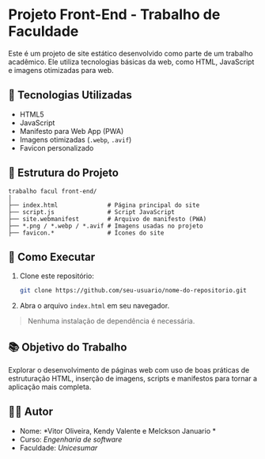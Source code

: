 # Projeto Front-End - Trabalho de Faculdade

Este é um projeto de site estático desenvolvido como parte de um trabalho acadêmico. Ele utiliza tecnologias básicas da web, como HTML, JavaScript e imagens otimizadas para web.

## 🔧 Tecnologias Utilizadas

- HTML5
- JavaScript
- Manifesto para Web App (PWA)
- Imagens otimizadas (`.webp`, `.avif`)
- Favicon personalizado

## 📁 Estrutura do Projeto

```
trabalho facul front-end/
│
├── index.html              # Página principal do site
├── script.js               # Script JavaScript
├── site.webmanifest        # Arquivo de manifesto (PWA)
├── *.png / *.webp / *.avif # Imagens usadas no projeto
├── favicon.*               # Ícones do site
```

## 🚀 Como Executar

1. Clone este repositório:
   ```bash
   git clone https://github.com/seu-usuario/nome-do-repositorio.git
   ```

2. Abra o arquivo `index.html` em seu navegador.

> Nenhuma instalação de dependência é necessária.


## 📚 Objetivo do Trabalho

Explorar o desenvolvimento de páginas web com uso de boas práticas de estruturação HTML, inserção de imagens, scripts e manifestos para tornar a aplicação mais completa.

## 🧑‍💻 Autor

- Nome: *Vitor Oliveira, Kendy Valente e Melckson Januario  *
- Curso: *Engenharia de software*
- Faculdade: *Unicesumar*
